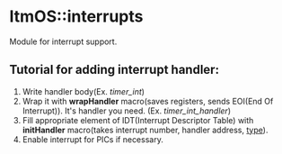 ItmOS::interrupts
===========

Module for interrupt support.

Tutorial for adding interrupt handler:
--------
1. Write handler body(Ex. <i>timer_int</i>)
2. Wrap it with <b>wrapHandler</b> macro(saves registers, sends EOI(End Of Interrupt)). It's handler you need. (Ex. <i>timer_int_handler</i>)
3. Fill appropriate element of IDT(Interrupt Descriptor Table) with <b>initHandler</b> macro(takes interrupt number, handler address, [type](http://wiki.osdev.org/Interrupt_Descriptor_Table#Structure)).
4. Enable interrupt for PICs if necessary.
